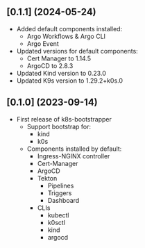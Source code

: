 ## [0.1.1] (2024-05-24)

  * Added default components installed:
    * Argo Workflows & Argo CLI
    * Argo Event
  * Updated versions for default components:
    * Cert Manager to 1.14.5
    * ArgoCD to 2.8.3
  * Updated Kind version to 0.23.0
  * Updated K9s version to 1.29.2+k0s.0

## [0.1.0] (2023-09-14)

  * First release of k8s-bootstrapper
    * Support bootstrap for:
      * kind
      * k0s
    * Components installed by default:
      * Ingress-NGINX controller
      * Cert-Manager
      * ArgoCD
      * Tekton
        * Pipelines
        * Triggers
        * Dashboard
      * CLIs
        * kubectl
        * k0sctl
        * kind
        * argocd
